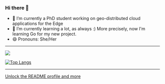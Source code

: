 ### Hi there 👋

- 🔭 I’m currently a PhD student working on geo-distributed cloud applications for the Edge
- 🌱 I’m currently learning a lot, as always :) More precisely, now I'm learning Go for my new project.
- 😄 Pronouns: She/Her

---

<img align="center" src="https://github-readme-stats.vercel.app/api/?username=Marie-Donnie&theme=gotham&show_icons=true&count_private=true&include_all_commits=true" />

[![Top Langs](https://github-readme-stats.vercel.app/api/top-langs/?username=Marie-Donnie&layout=compact&theme=gotham)](https://github.com/anuraghazra/github-readme-stats)

---
[Unlock the README profile and more](https://towardsdatascience.com/build-a-stunning-readme-for-your-github-profile-9b80434fe5d7)
